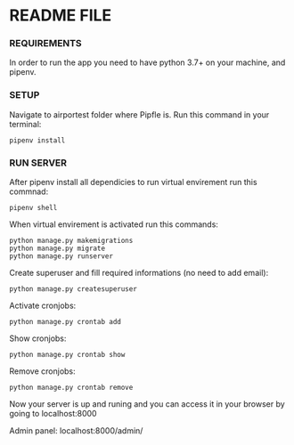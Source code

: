 # README FILE #


### REQUIREMENTS ###


In order to run the app you need to have python 3.7+ on your machine, and pipenv.


### SETUP ###


Navigate to airportest folder where Pipfle is.
Run this command in your terminal:

```
pipenv install
```

### RUN SERVER ###


After pipenv install all dependicies to run virtual envirement run this commnad:

```
pipenv shell
```

When virtual envirement is activated run this commands:

```
python manage.py makemigrations
python manage.py migrate
python manage.py runserver
```

Create superuser and fill required informations (no need to add email):

```
python manage.py createsuperuser
```


Activate cronjobs:

```
python manage.py crontab add
```

Show cronjobs:

```
python manage.py crontab show
```

Remove cronjobs:

```
python manage.py crontab remove
```


Now your server is up and runing and you can access it in your browser
by going to localhost:8000

Admin panel: localhost:8000/admin/
